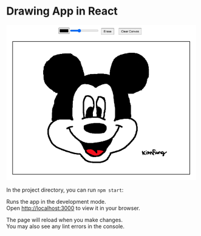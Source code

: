 # Drawing App in React

<img src="src/demo.png" alt="drawing" width="500"/>

<br>

In the project directory, you can run `npm start`:

Runs the app in the development mode.\
Open [http://localhost:3000](http://localhost:3000) to view it in your browser.

The page will reload when you make changes.\
You may also see any lint errors in the console.